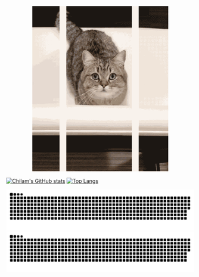 
<div align=center>
  <img src="https://raw.githubusercontent.com/ch1lam/ch1lam/main/cat.gif">
</div>


[![Chilam's GitHub stats](https://github-readme-stats.vercel.app/api?username=ch1lam&count_private=true&show_icons=true&theme=dracula)]()
[![Top Langs](https://github-readme-stats.vercel.app/api/top-langs/?username=ch1lam&layout=compact)]()

![github contribution grid snake animation](https://raw.githubusercontent.com/ch1lam/ch1lam/output/github-contribution-grid-snake-dark.svg#gh-dark-mode-only)![github contribution grid snake animation](https://raw.githubusercontent.com/ch1lam/ch1lam/output/github-contribution-grid-snake.svg#gh-light-mode-only)
